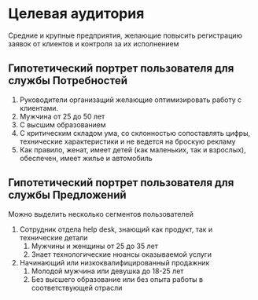 # Целевая аудитория

 Средние и крупные предприятия, желающие повысить регистрацию заявок от клиентов и контроля за их исполнением

## Гипотетический портрет пользователя для службы Потребностей

1. Руководители организащий желающие оптимизировать работу с клиентами.
2. Мужчина от 25 до 50 лет
3. С высшим образованием
4. С критическим складом ума, со склонностью сопоставлять цифры, технические характеристики и не ведется на броскую
   рекламу
5. Как правило, женат, имеет детей (как маленьких, так и взрослых), обеспечен, имеет жилье и автомобиль

## Гипотетический портрет пользователя для службы Предложений

Можно выделить несколько сегментов пользователей

1. Сотрудник отдела help desk, знающий как продукт, так и технические детали
    1. Мужчины и женщины от 25 до 35 лет
    2. Знает технологические нюансы оказываемой услуги
2. Начинающий или низкоквалифицированный продажник
    1. Молодой мужчина или девушка до 18-25 лет
    2. Без высшего образование или без опыта работы в соответствующей отрасли



